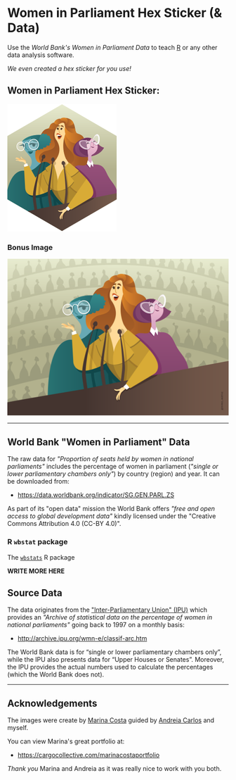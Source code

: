 # Women in Parliament Hex Sticker (& Data)

Use the _*World Bank's Women in Parliament Data*_ to teach [R](https://r-project.org) 
or any other data analysis software. 

*We even created a hex sticker for you use!*

## Women in Parliament Hex Sticker:

[![Women in Parliament Hex Sticker](images/Women_in_Parliament_hex.svg)](https://github.com/saghirb/Women-in-Parliament-Hex-Sticker/raw/master/images/Women_in_Parliament_hex.svg)


### Bonus Image

[![Women in Parliament Image](images/Women_in_Parliament_rect.svg)](https://github.com/saghirb/Women-in-Parliament-Hex-Sticker/raw/master/images/Women_in_Parliament_rect.svg)

---

## World Bank "Women in Parliament" Data

The raw data for *"Proportion of seats held by women in national parliaments"* 
includes the percentage of women in parliament (_"single or lower parliamentary chambers 
only"_) by country (region) and year. It can be downloaded from:

- https://data.worldbank.org/indicator/SG.GEN.PARL.ZS 

As part of its "open data" mission the World Bank offers _"free and open access 
to global development data"_ kindly licensed under the "Creative Commons Attribution 
4.0 (CC-BY 4.0)".

### R `wbstat` package

The [`wbstats`](https://cran.r-project.org/web/packages/wbstats/) R package

**WRITE MORE HERE**


## Source Data

The data originates from the ["Inter-Parliamentary Union" (IPU)](https://www.ipu.org/)
which provides an *_"Archive of statistical data on the percentage of women in 
national parliaments"_* going back to 1997 on a monthly basis:

- http://archive.ipu.org/wmn-e/classif-arc.htm

The World Bank data is for “single or lower parliamentary chambers only”, while 
the IPU also presents data for “Upper Houses or Senates”. Moreover, the IPU provides 
the actual numbers used to calculate the percentages (which the World Bank does not).

---

## Acknowledgements

The images were create by [Marina Costa](https://cargocollective.com/marinacostaportfolio) 
guided by [Andreia Carlos](https://github.com/agrou) and myself. 

You can view Marina's great portfolio at:

+ https://cargocollective.com/marinacostaportfolio

*Thank you* Marina and Andreia as it was really nice to work with you both.
